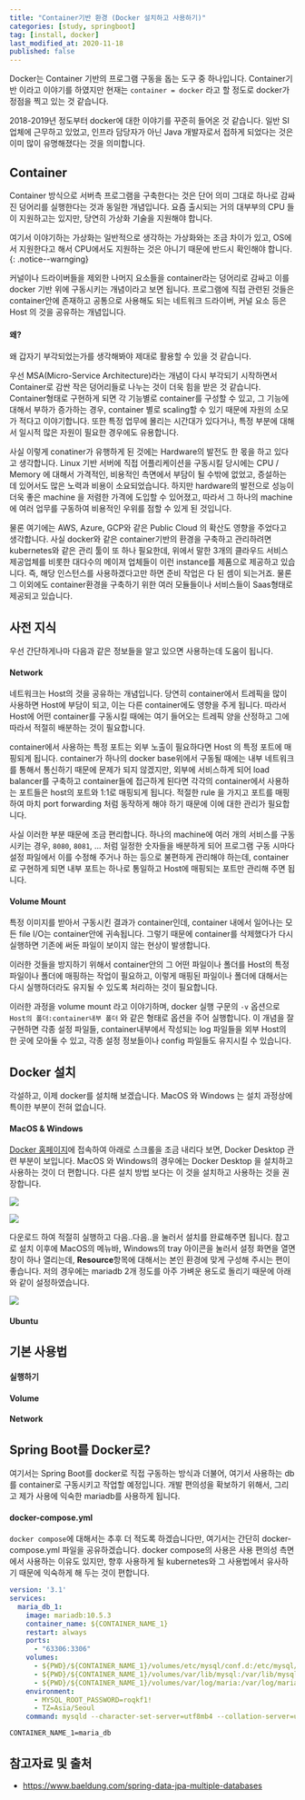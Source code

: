 ```yaml
---
title: "Container기반 환경 (Docker 설치하고 사용하기)"
categories: [study, springboot]
tag: [install, docker]
last_modified_at: 2020-11-18
published: false
---
```


Docker는 Container 기반의 프로그램 구동을 돕는 도구 중 하나입니다. Container기반 이라고 이야기를 하였지만 현재는 `container = docker` 라고 할 정도로 docker가 정점을 찍고 있는 것 같습니다. 

2018-2019년 정도부터 docker에 대한 이야기를 꾸준히 들어온 것 같습니다. 일반 SI 업체에 근무하고 있었고, 인프라 담당자가 아닌 Java 개발자로서 접하게 되었다는 것은 이미 많이 유명해졌다는 것을 의미합니다. 

## Container

Container 방식으로 서버측 프로그램을 구축한다는 것은 단어 의미 그대로 하나로 감싸진 덩어리를 실행한다는 것과 동일한 개념입니다. 요즘 출시되는 거의 대부부의 CPU 들이 지원하고는 있지만, 당연히 가상화 기술을 지원해야 합니다. 

여기서 이야기하는 가상화는 일반적으로 생각하는 가상화와는 조금 차이가 있고, OS에서 지원한다고 해서 CPU에서도 지원하는 것은 아니기 때문에 반드시 확인해야 합니다. 
{: .notice--warnging}

커널이나 드라이버들을 제외한 나머지 요소들을 container라는 덩어리로 감싸고 이를 docker 기반 위에 구동시키는 개념이라고 보면 됩니다. 프로그램에 직접 관련된 것들은 container안에 존재하고 공통으로 사용해도 되는 네트워크 드라이버, 커널 요소 등은 Host 의 것을 공유하는 개념입니다.

#### 왜?

왜 갑자기 부각되었는가를 생각해봐야 제대로 활용할 수 있을 것 같습니다. 

우선 MSA(Micro-Service Architecture)라는 개념이 다시 부각되기 시작하면서 Container로 감싼 작은 덩어리들로 나누는 것이 더욱 힘을 받은 것 같습니다. Container형태로 구현하게 되면 각 기능별로 container를 구성할 수 있고, 그 기능에 대해서 부하가 증가하는 경우, container 별로 scaling할 수 있기 때문에 자원의 소모가 적다고 이야기합니다. 또한 특정 업무에 몰리는 시간대가 있다거나, 특정 부분에 대해서 일시적 많은 자원이 필요한 경우에도 유용합니다. 

사실 이렇게 conatiner가 유행하게 된 것에는 Hardware의 발전도 한 몫을 하고 있다고 생각합니다. Linux 기반 서버에 직접 어플리케이션을 구동시킬 당시에는 CPU / Memory 에 대해서 가격적인, 비용적인 측면에서 부담이 될 수밖에 없었고, 증설하는 데 있어서도 많은 노력과 비용이 소요되었습니다. 하지만 hardware의 발전으로 성능이 더욱 좋은 machine 을 저렴한 가격에 도입할 수 있어졌고, 따라서 그 하나의 machine 에 여러 업무를 구동하여 비용적인 우위를 점할 수 있게 된 것입니다. 

물론 여기에는 AWS, Azure, GCP와 같은 Public Cloud 의 확산도 영향을 주었다고 생각합니다. 사실 docker와 같은 container기반의 환경을 구축하고 관리하려면 kubernetes와 같은 관리 툴이 또 하나 필요한데, 위에서 말한 3개의 클라우드 서비스 제공업체를 비롯한 대다수의 메이져 업체들이 이런 instance를 제품으로 제공하고 있습니다. 즉, 해당 인스턴스를 사용하겠다고만 하면 준비 작업은 다 된 셈이 되는거죠. 물론 그 이외에도 container환경을 구축하기 위한 여러 모듈들이나 서비스들이 Saas형태로 제공되고 있습니다.

## 사전 지식

우선 간단하게나마 다음과 같은 정보들을 알고 있으면 사용하는데 도움이 됩니다.

#### Network

네트워크는 Host의 것을 공유하는 개념입니다. 당연히 container에서 트레픽을 많이 사용하면 Host에 부담이 되고, 이는 다른 container에도 영향을 주게 됩니다. 따라서 Host에 어떤 container를 구동시킬 때에는 여기 들어오는 트레픽 양을 산정하고 그에 따라서 적절히 배분하는 것이 필요합니다. 

container에서 사용하는 특정 포트는 외부 노출이 필요하다면 Host 의 특정 포트에 매핑되게 됩니다. container가 하나의 docker base위에서 구동될 때에는 내부 네트워크를 통해서 통신하기 때문에 문제가 되지 않겠지만, 외부에 서비스하게 되어 load balancer를 구축하고 container들에 접근하게 된다면 각각의 container에서 사용하는 포트들은 host의 포트와 1:1로 매핑되게 됩니다. 적절한 rule 을 가지고 포트를 매핑하여 마치 port forwarding 처럼 동작하게 해야 하기 때문에 이에 대한 관리가 필요합니다. 

사실 이러한 부분 때문에 조금 편리합니다. 하나의 machine에 여러 개의 서비스를 구동시키는 경우, `8080`, `8081`, ... 처럼 일정한 숫자들을 배분하게 되어 프로그램 구동 시마다 설정 파일에서 이를 수정해 주거나 하는 등으로 불편하게 관리해야 하는데, container로 구현하게 되면 내부 포트는 하나로 통일하고 Host에 매핑되는 포트만 관리해 주면 됩니다.

#### Volume Mount

특정 이미지를 받아서 구동시킨 결과가 container인데, container 내에서 일어나는 모든 file I/O는 container안에 귀속됩니다. 그렇기 때문에 container를 삭제했다가 다시 실행하면 기존에 써둔 파일이 보이지 않는 현상이 발생합니다. 

이러한 것들을 방지하기 위해서 container안의 그 어떤 파일이나 폴더를 Host의 특정 파일이나 폴더에 매핑하는 작업이 필요하고, 이렇게 매핑된 파일이나 폴더에 대해서는 다시 실행하더라도 유지될 수 있도록 처리하는 것이 필요합니다. 

이러한 과정을 volume mount 라고 이야기하며, docker 실행 구문의 `-v` 옵션으로 `Host의 폴더:container내부 폴더` 와 같은 형태로 옵션을 주어 실행합니다. 이 개념을 잘 구현하면 각종 설정 파일들, container내부에서 작성되는 log 파일들을 외부 Host의 한 곳에 모아둘 수 있고, 각종 설정 정보들이나 config 파일들도 유지시킬 수 있습니다. 

## Docker 설치

각설하고, 이제 docker를 설치해 보겠습니다. MacOS 와 Windows 는 설치 과정상에 특이한 부분이 전혀 없습니다.

#### MacOS & Windows

[Docker 홈페이지](https://www.docker.com/)에 접속하여 아래로 스크롤을 조금 내리다 보면, Docker Desktop 관련 부분이 보입니다. MacOS 와 Windows의 경우에는 Docker Desktop 을 설치하고 사용하는 것이 더 편합니다. 다른 설치 방법 보다는 이 것을 설치하고 사용하는 것을 권장합니다.

![](/assets/images/posts/study/springboot/2020-11-18-install-docker/capture%202020-11-18%20PM%201.38.53.png)

![](/assets/images/posts/study/springboot/2020-11-18-install-docker/capture%202020-11-18%20PM%201.39.58.png)

다운로드 하여 적절히 실행하고 다음..다음..을 눌러서 설치를 완료해주면 됩니다. 참고로 설치 이후에 MacOS의 메뉴바, Windows의 tray 아이콘을 눌러서 설정 화면을 열면 창이 하나 열리는데, **Resource**항목에 대해서는 본인 환경에 맞게 구성해 주시는 편이 좋습니다. 저의 경우에는 mariadb 2개 정도를 아주 가벼운 용도로 돌리기 때문에 아래와 같이 설정하였습니다. 

![](/assets/images/posts/study/springboot/2020-11-18-install-docker/capture%202020-11-18%20PM%201.45.13.png)

#### Ubuntu

## 기본 사용법

#### 실행하기

#### Volume

#### Network

## Spring Boot를 Docker로?

여기서는 Spring Boot를 docker로 직접 구동하는 방식과 더불어, 여기서 사용하는 db를 container로 구동시키고 작업할 예정입니다. 개발 편의성을 확보하기 위해서, 그리고 제가 사용에 익숙한 mariadb를 사용하게 됩니다. 

#### docker-compose.yml

`docker compose`에 대해서는 추후 더 적도록 하겠습니다만, 여기서는 간단히 docker-compose.yml 파일을 공유하겠습니다. docker compose의 사용은 사용 편의성 측면에서 사용하는 이유도 있지만, 향후 사용하게 될 kubernetes와 그 사용법에서 유사하기 때문에 익숙하게 해 두는 것이 편합니다.

```yml
version: '3.1'
services:
  maria_db_1:
    image: mariadb:10.5.3
    container_name: ${CONTAINER_NAME_1}
    restart: always
    ports:
      - "63306:3306"
    volumes:
      - ${PWD}/${CONTAINER_NAME_1}/volumes/etc/mysql/conf.d:/etc/mysql/conf.d:ro
      - ${PWD}/${CONTAINER_NAME_1}/volumes/var/lib/mysql:/var/lib/mysql
      - ${PWD}/${CONTAINER_NAME_1}/volumes/var/log/maria:/var/log/maria
    environment:
      - MYSQL_ROOT_PASSWORD=roqkf1!
      - TZ=Asia/Seoul
    command: mysqld --character-set-server=utf8mb4 --collation-server=utf8mb4_unicode_ci
```

```
CONTAINER_NAME_1=maria_db
```

## 참고자료 및 출처

- <https://www.baeldung.com/spring-data-jpa-multiple-databases>

